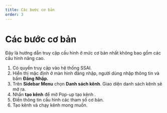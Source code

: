 ```yaml
---
title: Các bước cơ bản
order: 3
---
```


# Các bước cơ bản

Đây là hướng dẫn truy cập cấu hình ở mức cơ bản nhất không bao gồm các cấu hình nâng cao.

1. Có quyền truy cập vào hệ thống SSAI.
2. Hiển thị mặc định ở màn hình đăng nhập, người dùng nhập thông tin và bấm **Đăng Nhập.**
3. Trên **Sidebar Menu** chọn **Danh sách kênh**. Giao diện danh sách kênh sẽ mở ra.
4. Nhấn **tạo kênh** để mở Pop-up tạo kênh .
5. Điền thông tin cấu hình các tham số cơ bản.
6. Tạo kênh và chạy kênh mong muốn.
